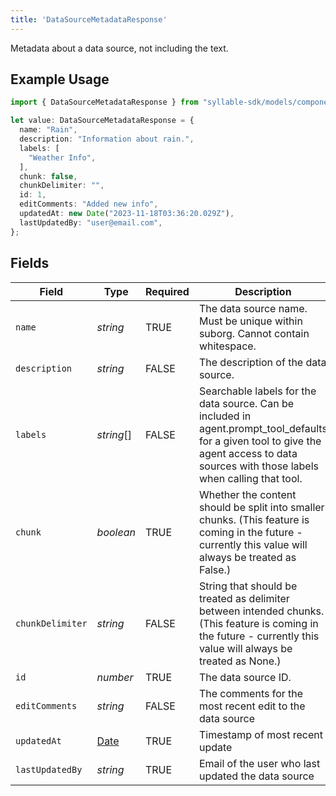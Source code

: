 ```yaml
---
title: 'DataSourceMetadataResponse'
---
```


Metadata about a data source, not including the text.

## Example Usage

```typescript
import { DataSourceMetadataResponse } from "syllable-sdk/models/components";

let value: DataSourceMetadataResponse = {
  name: "Rain",
  description: "Information about rain.",
  labels: [
    "Weather Info",
  ],
  chunk: false,
  chunkDelimiter: "",
  id: 1,
  editComments: "Added new info",
  updatedAt: new Date("2023-11-18T03:36:20.029Z"),
  lastUpdatedBy: "user@email.com",
};
```

## Fields

| Field                                                                                                                                                                                    | Type                                                                                                                                                                                     | Required                                                                                                                                                                                 | Description                                                                                                                                                                              | Example                                                                                                                                                                                  |
| ---------------------------------------------------------------------------------------------------------------------------------------------------------------------------------------- | ---------------------------------------------------------------------------------------------------------------------------------------------------------------------------------------- | ---------------------------------------------------------------------------------------------------------------------------------------------------------------------------------------- | ---------------------------------------------------------------------------------------------------------------------------------------------------------------------------------------- | ---------------------------------------------------------------------------------------------------------------------------------------------------------------------------------------- |
| `name`                                                                                                                                                                                   | *string*                                                                                                                                                                                 | TRUE                                                                                                                                                                       | The data source name. Must be unique within suborg. Cannot contain whitespace.                                                                                                           | Rain                                                                                                                                                                                     |
| `description`                                                                                                                                                                            | *string*                                                                                                                                                                                 | FALSE                                                                                                                                                                       | The description of the data source.                                                                                                                                                      | Information about rain.                                                                                                                                                                  |
| `labels`                                                                                                                                                                                 | *string*[]                                                                                                                                                                               | FALSE                                                                                                                                                                       | Searchable labels for the data source. Can be included in agent.prompt_tool_defaults for a given tool to give the agent access to data sources with those labels when calling that tool. | [<br/>"Weather Info"<br/>]                                                                                                                                                               |
| `chunk`                                                                                                                                                                                  | *boolean*                                                                                                                                                                                | TRUE                                                                                                                                                                       | Whether the content should be split into smaller chunks. (This feature is coming in the future - currently this value will always be treated as False.)                                  | false                                                                                                                                                                                    |
| `chunkDelimiter`                                                                                                                                                                         | *string*                                                                                                                                                                                 | FALSE                                                                                                                                                                       | String that should be treated as delimiter between intended chunks. (This feature is coming in the future - currently this value will always be treated as None.)                        |                                                                                                                                                                                          |
| `id`                                                                                                                                                                                     | *number*                                                                                                                                                                                 | TRUE                                                                                                                                                                       | The data source ID.                                                                                                                                                                      | 1                                                                                                                                                                                        |
| `editComments`                                                                                                                                                                           | *string*                                                                                                                                                                                 | FALSE                                                                                                                                                                       | The comments for the most recent edit to the data source                                                                                                                                 | Added new info                                                                                                                                                                           |
| `updatedAt`                                                                                                                                                                              | [Date](https://developer.mozilla.org/en-US/docs/Web/JavaScript/Reference/Global_Objects/Date)                                                                                            | TRUE                                                                                                                                                                       | Timestamp of most recent update                                                                                                                                                          |                                                                                                                                                                                          |
| `lastUpdatedBy`                                                                                                                                                                          | *string*                                                                                                                                                                                 | TRUE                                                                                                                                                                       | Email of the user who last updated the data source                                                                                                                                       | user@email.com                                                                                                                                                                           |